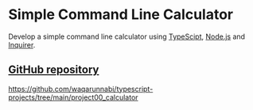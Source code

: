 # Simple Command Line Calculator

Develop a simple command line calculator using [TypeScipt](https://www.typescriptlang.org/), [Node.js](https://nodejs.org/en/) and [Inquirer](https://www.npmjs.com/package/inquirer).

## [GitHub repository](https://github.com/waqarunnabi/typescript-projects/tree/main/project00_calculator)

https://github.com/waqarunnabi/typescript-projects/tree/main/project00_calculator
